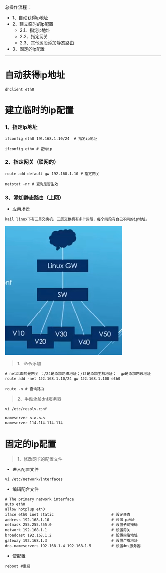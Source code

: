 总操作流程：
- 1、自动获得ip地址
- 2、建立临时的ip配置
  - 2.1、指定ip地址
  - 2.2、指定网关
  - 2.3、其他网段添加静态路由
- 3、固定的ip配置

***

# 自动获得ip地址

```shell
dhclient eth0
```

# 建立临时的ip配置

### 1、指定ip地址

```shell
ifconfig eth0 192.168.1.10/24  # 指定ip地址

ifconfig etho # 查询ip

```

### 2、指定网关（联网的）
```shell
route add default gw 192.168.1.10 # 指定网关

netstat -nr # 查询是否生效
```


### 3、添加静态路由（上网）

- 应用场景

```
kail linux下有三层交换机，三层交换机有多个网段，每个网段有自己不同的ip地址。
```

![](image/1-1.png)

> 1、命令添加

```shell
# net后面的是网关 ；/24是添加网络地址；/32是添加主机地址；  gw是添加网段地址
route add -net 192.168.1.10/24 gw 192.168.1.100 eth0

route -n # 查询路由
```

> 2、手动添加dnf服务器

```shell
vi /etc/resolv.conf
```

```shell
nameserver 8.8.8.8
nameserver 114.114.114.114
```

#  固定的ip配置

> 1、修改网卡的配置文件

- 进入配置文件

```shell
vi /etc/network/interfaces
```

- 编辑配合文件

```shell
# The primary network interface
auto eth0
allow hotplup eth0 
iface eth0 inet static                          # 设定静态
address 192.168.1.10                            # 设置ip地址
netmask 255.255.255.0                           # 设置子网掩码
network 192.168.1.1                             # 设置网关
broadcast 192.168.1.2                           # 设置网络地址
gateway 192.168.1.3                             # 设置广播地址
dns-nameservers 192.168.1.4 192.168.1.5         # 设置dns服务器

```

- 使配置

```shell
reboot #重启
```

